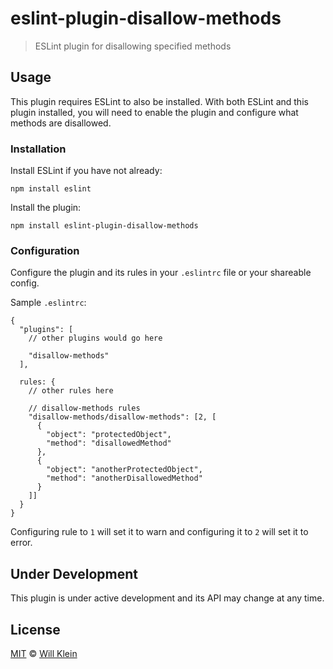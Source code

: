 # eslint-plugin-disallow-methods

> ESLint plugin for disallowing specified methods

## Usage

This plugin requires ESLint to also be installed. With both ESLint and this plugin installed, you will need to enable the plugin and configure what methods are disallowed.

### Installation

Install ESLint if you have not already:

    npm install eslint

Install the plugin:

    npm install eslint-plugin-disallow-methods

### Configuration

Configure the plugin and its rules in your `.eslintrc` file or your shareable config.

Sample `.eslintrc`:

    {
      "plugins": [
        // other plugins would go here
    
        "disallow-methods"
      ],
    
      rules: {
        // other rules here
    
        // disallow-methods rules
        "disallow-methods/disallow-methods": [2, [
          {
            "object": "protectedObject",
            "method": "disallowedMethod"
          },
          {
            "object": "anotherProtectedObject",
            "method": "anotherDisallowedMethod"
          }
        ]]
      }
    }

Configuring rule to `1` will set it to warn and configuring it to `2` will set it to error.

## Under Development

This plugin is under active development and its API may change at any time.

## License

[MIT](http://mit-license.org/) © [Will Klein](http://willkle.in)
